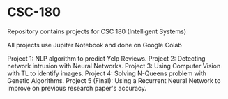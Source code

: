 # CSC-180
Repository contains projects for CSC 180 (Intelligent Systems)

All projects use Jupiter Notebook and done on Google Colab

Project 1: NLP algorithm to predict Yelp Reviews.
Project 2: Detecting network intrusion with Neural Networks.
Project 3: Using Computer Vision with TL to identify images.
Project 4: Solving N-Queens problem with Genetic Algorithms.
Project 5 (Final): Using a Recurrent Neural Network to improve on previous research paper's accuracy.
